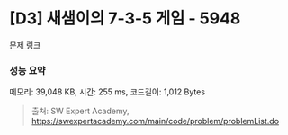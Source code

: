 # [D3] 새샘이의 7-3-5 게임 - 5948 

[문제 링크](https://swexpertacademy.com/main/code/problem/problemDetail.do?contestProbId=AWZ2IErKCwUDFAUQ) 

### 성능 요약

메모리: 39,048 KB, 시간: 255 ms, 코드길이: 1,012 Bytes



> 출처: SW Expert Academy, https://swexpertacademy.com/main/code/problem/problemList.do